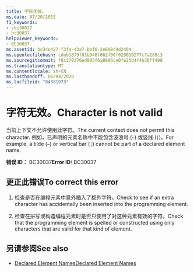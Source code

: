 ```yaml
---
title: 字符无效。
ms.date: 07/20/2015
f1_keywords:
- vbc30037
- bc30037
helpviewer_keywords:
- BC30037
ms.assetid: bc34e427-f3fa-43a7-bbf6-2e608c9d2494
ms.openlocfilehash: cdeb1879f81b946f662f00f029010277c7a288c3
ms.sourcegitcommit: f8c270376ed905f6a8896ce0fe25b4f4b38ff498
ms.translationtype: MT
ms.contentlocale: zh-CN
ms.lasthandoff: 06/04/2020
ms.locfileid: "84381973"
---
```

# <a name="character-is-not-valid"></a><span data-ttu-id="010c3-102">字符无效。</span><span class="sxs-lookup"><span data-stu-id="010c3-102">Character is not valid</span></span>
<span data-ttu-id="010c3-103">当前上下文不允许使用此字符。</span><span class="sxs-lookup"><span data-stu-id="010c3-103">The current context does not permit this character.</span></span> <span data-ttu-id="010c3-104">例如，已声明的元素名称中不能包含波浪号 (`~`) 或竖线 (`|`)。</span><span class="sxs-lookup"><span data-stu-id="010c3-104">For example, a tilde (`~`) or vertical bar (`|`) cannot be part of a declared element name.</span></span>  
  
 <span data-ttu-id="010c3-105">**错误 ID：** BC30037</span><span class="sxs-lookup"><span data-stu-id="010c3-105">**Error ID:** BC30037</span></span>  
  
## <a name="to-correct-this-error"></a><span data-ttu-id="010c3-106">更正此错误</span><span class="sxs-lookup"><span data-stu-id="010c3-106">To correct this error</span></span>  
  
1. <span data-ttu-id="010c3-107">检查是否在编程元素中意外插入了额外字符。</span><span class="sxs-lookup"><span data-stu-id="010c3-107">Check to see if an extra character has accidentally been inserted into the programming element.</span></span>  
  
2. <span data-ttu-id="010c3-108">检查在拼写或构造编程元素时是否只使用了对这种元素有效的字符。</span><span class="sxs-lookup"><span data-stu-id="010c3-108">Check that the programming element is spelled or constructed using only characters that are valid for that kind of element.</span></span>  
  
## <a name="see-also"></a><span data-ttu-id="010c3-109">另请参阅</span><span class="sxs-lookup"><span data-stu-id="010c3-109">See also</span></span>

- [<span data-ttu-id="010c3-110">Declared Element Names</span><span class="sxs-lookup"><span data-stu-id="010c3-110">Declared Element Names</span></span>](../programming-guide/language-features/declared-elements/declared-element-names.md)
